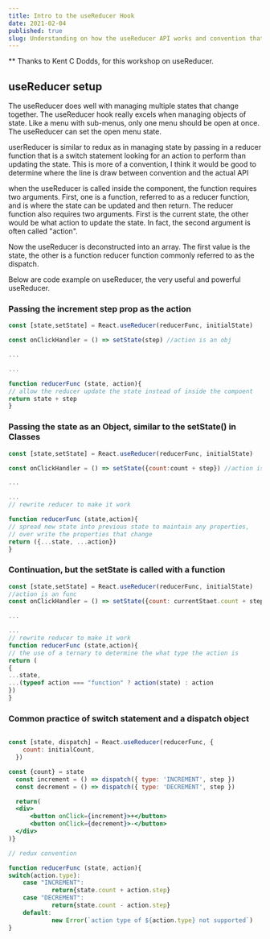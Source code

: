 ```yaml
---
title: Intro to the useReducer Hook
date: 2021-02-04
published: true
slug: Understanding on how the useReducer API works and convention that make it powerful
---
```


\*\* Thanks to Kent C Dodds, for this workshop on useReducer.

## useReducer setup

The useReducer does well with managing multiple states that change together. The useReducer hook really excels when managing objects of state. Like a menu with sub-menus, only one menu should be open at once. The useReducer can set the open menu state.

userReducer is similar to redux as in managing state by passing in a reducer function that is a switch statement looking for an action to perform than updating the state. This is more of a convention, I think it would be good to determine where the line is draw between convention and the actual API

when the useReducer is called inside the component, the function requires two arguments. First, one is a function, referred to as a reducer function, and is where the state can be updated and then return. The reducer function also requires two arguments. First is the current state, the other would be what action to update the state. In fact, the second argument is often called "action".

Now the useReducer is deconstructed into an array. The first value is the state, the other is a function reducer function commonly referred to as the dispatch.

Below are code example on useReducer, the very useful and powerful useReducer.

### Passing the increment step prop as the action

```jsx
const [state,setState] = React.useReducer(reducerFunc, initialState)

const onClickHandler = () => setState(step) //action is an obj

...

...

function reducerFunc (state, action){
// allow the reducer update the state instead of inside the compoent
return state + step
}
```

### Passing the state as an Object, similar to the setState() in Classes

```jsx
const [state,setState] = React.useReducer(reducerFunc, initialState)

const onClickHandler = () => setState({count:count + step}) //action is an obj

...

...
// rewrite reducer to make it work

function reducerFunc (state,action){
// spread new state into previous state to maintain any properties,
// over write the properties that change
return ({...state, ...action})
}
```

### Continuation, but the setState is called with a function

```jsx
const [state,setState] = React.useReducer(reducerFunc, initialState)
//action is an func
const onClickHandler = () => setState({count: currentStaet.count + step})

...

...
// rewrite reducer to make it work
function reducerFunc (state,action){
// the use of a ternary to determine the what type the action is
return (
{
...state,
...(typeof action === "function" ? action(state) : action
})
}
```

### Common practice of switch statement and a dispatch object

```jsx

const [state, dispatch] = React.useReducer(reducerFunc, {
    count: initialCount,
  })

const {count} = state
  const increment = () => dispatch({ type: 'INCREMENT', step })
  const decrement = () => dispatch({ type: 'DECREMENT', step })

  return(
  <div>
      <button onClick={increment}>+</button>
      <button onClick={decrement}>-</button>
  </div>
)}

// redux convention

function reducerFunc (state, action){
switch(action.type):
	case "INCREMENT":
			return{state.count + action.step}
	case "DECREMENT":
			return{state.count - action.step}
	default:
			new Error(`action type of ${action.type} not supported`)
}
```
